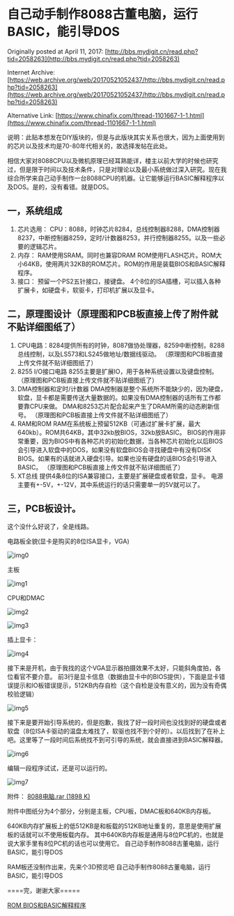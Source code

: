 # 自己动手制作8088古董电脑，运行BASIC，能引导DOS

Originally posted at April 11, 2017:
[http://bbs.mydigit.cn/read.php?tid=2058263](http://bbs.mydigit.cn/read.php?tid=2058263)

Internet Archive:
[https://web.archive.org/web/20170521052437/http://bbs.mydigit.cn/read.php?tid=2058263](https://web.archive.org/web/20170521052437/http://bbs.mydigit.cn/read.php?tid=2058263)

Alternative Link:
[https://www.chinafix.com/thread-1101667-1-1.html](https://www.chinafix.com/thread-1101667-1-1.html)

说明：此贴本想发在DIY版块的，但是与此版块其实关系也很大，因为上面使用到的芯片以及技术均是70-80年代相关的，故选择发帖在此处。

相信大家对8088CPU以及微机原理已经耳熟能详，楼主以前大学的时候也研究过，但是限于时间以及技术条件，只是对理论以及最小系统做过深入研究。现在我综合所学来自己动手制作一台8088CPU的机器。让它能够运行BASIC解释程序以及DOS。是的，没有看错。就是DOS。

## 一，系统组成

1. 芯片选用：
CPU：8088，时钟芯片8284，总线控制器8288，DMA控制器8237，中断控制器8259，定时/计数器8253，并行控制器8255。以及一些必要的逻辑芯片。
2. 内存：
RAM使用SRAM。同时也兼容DRAM
ROM使用FLASH芯片。ROM大小64KB，使用两片32KB的ROM芯片。ROM的作用是装载BIOS和BASIC解释程序。
3. 接口：
预留一个PS2五针接口，接键盘。 4个8位的ISA插槽，可以插入各种扩展卡，如硬盘卡，软驱卡，打印机扩展以及显卡。

## 二，原理图设计（原理图和PCB板直接上传了附件就不贴详细图纸了）

1. CPU电路：8284提供所有的时钟，8087做协处理器，8259中断控制，8288总线控制，以及LS573和LS245做地址/数据线驱动。
（原理图和PCB板直接上传文件就不贴详细图纸了）
2. 8255 I/O接口电路
8255主要是扩展IO，用于各种系统设置以及键盘控制。
（原理图和PCB板直接上传文件就不贴详细图纸了）
3. DMA控制器和定时/计数器
DMA控制器是整个系统所不能缺少的，因为硬盘，软盘，显卡都是需要传送大量数据的。如果没有DMA控制器的话所有工作都要靠CPU来做。 DMA和8253芯片配合起来产生了DRAM所需的动态刷新信号。
（原理图和PCB板直接上传文件就不贴详细图纸了）
4. RAM和ROM
RAM在系统板上预留512KB（可通过扩展卡扩展，最大640kb）。ROM共64KB，其中32kb放BIOS，32kb放BASIC。
BIOS的作用非常重要，因为BIOS中有各种芯片的初始化数据，当各种芯片初始化以后BIOS会引导进入软盘中的DOS，如果没有软盘BIOS会寻找硬盘中有没有DISK BIOS。如果有的话就进入硬盘引导。如果也没有硬盘的话BIOS会引导进入BASIC。
（原理图和PCB板直接上传文件就不贴详细图纸了）
5. XT总线
提供4条8位的ISA兼容接口，主要是扩展硬盘或者软盘，显卡。
电源主要有+-5V，+-12V，其中系统运行的话只需要单一的5V就可以了。

## 三，PCB板设计。

这个没什么好说了，全是线路。

电路板全貌(显卡是购买的8位ISA显卡，VGA)

![img0](images/20170411_00.jpg)

主板

![img1](images/20170411_01.jpg)

CPU和DMAC

![img2](images/20170411_02.jpg)

![img3](images/20170411_03.jpg)

插上显卡：

![img4](images/20170411_04.jpg)

接下来是开机，由于我找的这个VGA显示器拍摄效果不太好，只能斜角度拍，各位看官不要介意。
前3行是显卡信息（数据由显卡中的BIOS提供），下面是显卡错误提示和IO板错误提示，512KB内存自检（这个自检是没有意义的，因为没有奇偶校验逻辑）

![img5](images/20170411_05.jpg)

接下来是要开始引导系统的，但是抱歉，我找了好一段时间也没找到好的硬盘或者软盘（8位ISA卡驱动的温盘太难找了，软驱也找不到个好的）。以后找到了在补上吧。这里等了一段时间后系统找不到可引导的系统，就会直接进到BASIC解释器。

![img6](images/20170411_06.jpg)

编辑一段程序试试，还是可以运行的。

![img7](images/20170411_07.jpg)

附件： [8088电脑.rar (1898 K) ](https://9game.oss-us-west-1.aliyuncs.com/book8088stories/files/20170411_8088_computer.rar)

附件中图纸分为4个部分，分别是主板，CPU板，DMAC板和640KB内存板。

640KB内存扩展板上的低512KB是和板载的512KB地址重复的，意思是使用扩展板的话就可以不使用板载内存。
其中640KB内存板是通用与8位PC机的，也就是说大家手里有8位PC机的话也可以使用它。
自己动手制作8088古董电脑，运行BASIC，能引导DOS

RAM板还没制作出来，先来个3D预览吧
自己动手制作8088古董电脑，运行BASIC，能引导DOS

====完，谢谢大家=====

[ROM BIOS和BASIC解释程序](https://9game.oss-us-west-1.aliyuncs.com/book8088stories/files/20170411_rom_basic.rar)